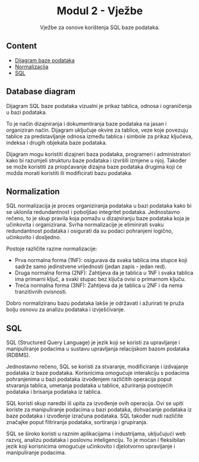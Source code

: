 ﻿<div align="center">

<!-- title -->

# Modul 2 - Vježbe

<!-- description -->

Vježbe za osnove korištenja SQL baze podataka.

</div>


<!-- TOC -->

## Content

- [Dijagram baze podataka](#database-diagram)
- [Normalizacija](#normalization)
- [SQL](#sql)

<!-- CONTENT -->

## Database diagram

Dijagram SQL baze podataka vizualni je prikaz tablica, odnosa i ograničenja u bazi podataka.

To je način dizajniranja i dokumentiranja baze podataka na jasan i organiziran način.
Dijagram uključuje okvire za tablice, veze koje povezuju tablice za predstavljanje odnosa između tablica i simbole za prikaz ključeva, indeksa i drugih objekata baze podataka.

Dijagram mogu koristiti dizajneri baza podataka, programeri i administratori kako bi razumjeli strukturu baze podataka i izvršili izmjene u njoj. Također se može koristiti za priopćavanje dizajna baze podataka drugima koji će možda morati koristiti ili modificirati bazu podataka.


## Normalization

SQL normalizacija je proces organiziranja podataka u bazi podataka kako bi se uklonila redundantnost i poboljšao integritet podataka. 
Jednostavno rečeno, to je skup pravila koja pomažu u dizajniranju baze podataka koja je učinkovita i organizirana. Svrha normalizacije je eliminirati svaku redundantnost podataka i osigurati da su podaci pohranjeni logično, učinkovito i dosljedno.

Postoje različite razine normalizacije:
* Prva normalna forma (1NF): osigurava da svaka tablica ima stupce koji sadrže samo jedinstvene vrijednosti (jedan zapis - jedan red).
* Druga normalna forma (2NF): Zahtijeva da je tablica u 1NF i svaka tablica ima primarni ključ, a svaki stupac bez ključa ovisi o primarnom ključu.
* Treća normalna forma (3NF): Zahtijeva da je tablica u 2NF i da nema tranzitivnih ovisnosti.


Dobro normaliziranu bazu podataka lakše je održavati i ažurirati te pruža bolju osnovu za analizu podataka i izvješćivanje.

## SQL

SQL (Structured Query Language) je jezik koji se koristi za upravljanje i manipuliranje podacima u sustavu upravljanja relacijskom bazom podataka (RDBMS).

Jednostavno rečeno, SQL se koristi za stvaranje, modificiranje i izdvajanje podataka iz baze podataka. Korisnicima omogućuje interakciju s podacima pohranjenima u bazi podataka izvođenjem različitih operacija poput stvaranja tablica, umetanja podataka u tablice, ažuriranja postojećih podataka i brisanja podataka iz tablica.

SQL koristi skup naredbi ili upita za izvođenje ovih operacija. Ovi se upiti koriste za manipuliranje podacima u bazi podataka, dohvaćanje podataka iz baze podataka i izvođenje izračuna podataka. SQL također nudi različite značajke poput filtriranja podataka, sortiranja i grupiranja.

SQL se široko koristi u raznim aplikacijama i industrijama, uključujući web razvoj, analizu podataka i poslovnu inteligenciju. To je moćan i fleksibilan jezik koji korisnicima omogućuje učinkovito i djelotvorno upravljanje i manipuliranje podacima.

<!-- END CONTENT -->